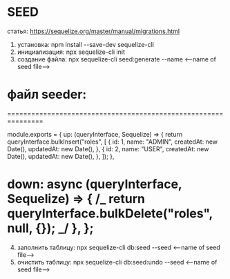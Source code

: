 # SEED

статья: https://sequelize.org/master/manual/migrations.html

1. установка: npm install --save-dev sequelize-cli
2. инициализация: npx sequelize-cli init
3. создание файла: npx sequelize-cli seed:generate --name <--name of seed file-->

# файл seeder:

===============================================================

module.exports = {
up: (queryInterface, Sequelize) => {
return queryInterface.bulkInsert("roles", [
{
id: 1,
name: "ADMIN",
createdAt: new Date(),
updatedAt: new Date(),
},
{
id: 2,
name: "USER",
createdAt: new Date(),
updatedAt: new Date(),
},
]);
},

down: async (queryInterface, Sequelize) => {
/_ return queryInterface.bulkDelete("roles", null, {}); _/
},
};
===============================================================

4. заполнить таблицу: npx sequelize-cli db:seed --seed <--name of seed file-->
5. очистить таблицу: npx sequelize-cli db:seed:undo --seed <--name of seed file-->
